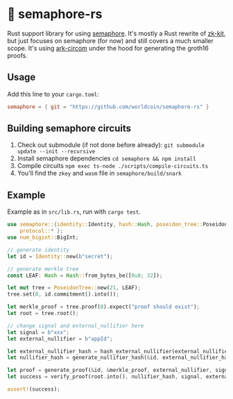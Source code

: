 # 🦀 semaphore-rs

Rust support library for using [semaphore](https://github.com/appliedzkp/semaphore). It's mostly a Rust rewrite of [zk-kit](https://github.com/appliedzkp/zk-kit), but just focuses on semaphore (for now) and still covers a much smaller scope. It's using [ark-circom](https://github.com/gakonst/ark-circom) under the hood for generating the groth16 proofs.

## Usage

Add this line to your `cargo.toml`:

```toml
semaphore = { git = "https://github.com/worldcoin/semaphore-rs" }
```

## Building semaphore circuits

1. Check out submodule (if not done before already): `git submodule update --init --recursive`
1. Install semaphore dependencies `cd semaphore && npm install`
1. Compile circuits `npm exec ts-node ./scripts/compile-circuits.ts`
1. You'll find the `zkey` and `wasm` file in `semaphore/build/snark`

## Example

Example as in `src/lib.rs`, run with `cargo test`.

```rust
use semaphore::{identity::Identity, hash::Hash, poseidon_tree::PoseidonTree,
    protocol::* };
use num_bigint::BigInt;

// generate identity
let id = Identity::new(b"secret");

// generate merkle tree
const LEAF: Hash = Hash::from_bytes_be([0u8; 32]);

let mut tree = PoseidonTree::new(21, LEAF);
tree.set(0, id.commitment().into());

let merkle_proof = tree.proof(0).expect("proof should exist");
let root = tree.root();

// change signal and external_nullifier here
let signal = b"xxx";
let external_nullifier = b"appId";

let external_nullifier_hash = hash_external_nullifier(external_nullifier);
let nullifier_hash = generate_nullifier_hash(&id, external_nullifier_hash);

let proof = generate_proof(&id, &merkle_proof, external_nullifier, signal).unwrap();
let success = verify_proof(root.into(), nullifier_hash, signal, external_nullifier, &proof).unwrap();

assert!(success);
```
